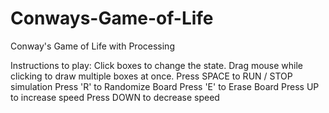 # Conways-Game-of-Life
Conway's Game of Life with Processing

Instructions to play: 
Click boxes to change the state. 
Drag mouse while clicking to draw multiple boxes at once. 
 Press SPACE to RUN / STOP simulation
 Press 'R' to Randomize Board
 Press 'E' to Erase Board
 Press UP to increase speed
 Press DOWN to decrease speed
